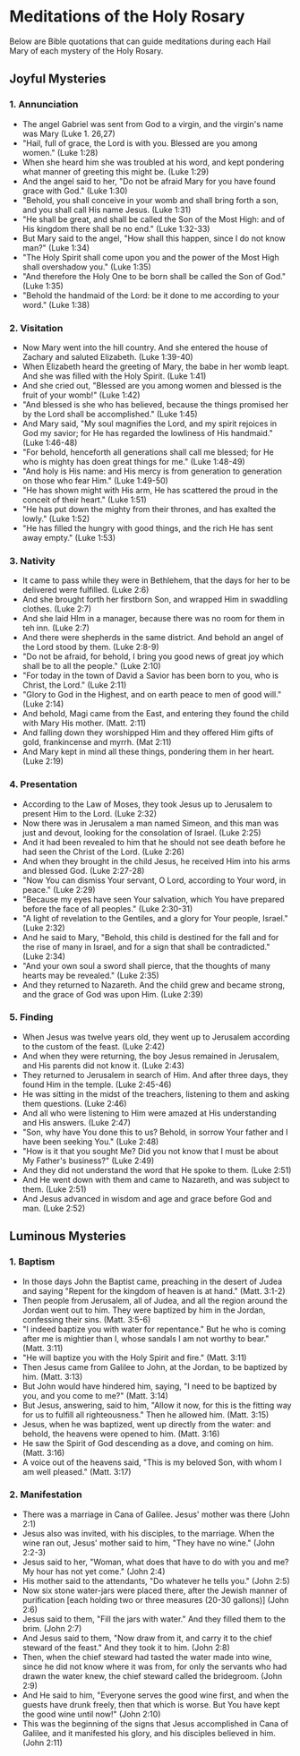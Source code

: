 # Meditations of the Holy Rosary 

Below are Bible quotations that can guide meditations during each Hail Mary of each mystery of the Holy Rosary.

## Joyful Mysteries
### 1. Annunciation
* The angel Gabriel was sent from God to a virgin, and the virgin's name was Mary (Luke 1. 26,27)
* "Hail, full of grace, the Lord is with you. Blessed are you among women." (Luke 1:28)
* When she heard him she was troubled at his word, and kept pondering what manner of greeting this might be. (Luke 1:29)
* And the angel said to her, "Do not be afraid Mary for you have found grace with God." (Luke 1:30)
* "Behold, you shall conceive in your womb and shall bring forth a son, and you shall call His name Jesus. (Luke 1:31)
* "He shall be great, and shall be called the Son of the Most High: and of His kingdom there shall be no end." (Luke 1:32-33)
* But Mary said to the angel, "How shall this happen, since I do not know man?" (Luke 1:34)
* "The Holy Spirit shall come upon you and the power of the Most High shall overshadow you." (Luke 1:35)
* "And therefore the Holy One to be born shall be called the Son of God." (Luke 1:35)
* "Behold the handmaid of the Lord: be it done to me according to your word." (Luke 1:38)

### 2. Visitation
* Now Mary went into the hill country. And she entered the house of Zachary and saluted Elizabeth. (Luke 1:39-40)
* When Elizabeth heard the greeting of Mary, the babe in her womb leapt. And she was filled with the Holy Spirit. (Luke 1:41)
* And she cried out, "Blessed are you among women and blessed is the fruit of your womb!" (Luke 1:42)
* "And blessed is she who has believed, because the things promised her by the Lord shall be accomplished." (Luke 1:45)
* And Mary said, "My soul magnifies the Lord, and my spirit rejoices in God my savior; for He has regarded the lowliness of His handmaid." (Luke 1:46-48)
* "For behold, henceforth all generations shall call me blessed; for He who is mighty has doen great things for me." (Luke 1:48-49)
* "And holy is His name: and His mercy is from generation to generation on those who fear Him." (Luke 1:49-50)
* "He has shown might with His arm, He has scattered the proud in the conceit of their heart." (Luke 1:51)
* "He has put down the mighty from their thrones, and has exalted the lowly." (Luke 1:52)
* "He has filled the hungry with good things, and the rich He has sent away empty." (Luke 1:53)

### 3. Nativity
* It came to pass while they were in Bethlehem, that the days for her to be delivered were fulfilled. (Luke 2:6)
* And she brought forth her firstborn Son, and wrapped Him in swaddling clothes. (Luke 2:7)
* And she laid HIm in a manager, because there was no room for them in teh inn. (Luke 2:7)
* And there were shepherds in the same district. And behold an angel of the Lord stood by them. (Luke 2:8-9)
* "Do not be afraid, for behold, I bring you good news of great joy which shall be to all the people." (Luke 2:10)
* "For today in the town of David a Savior has been born to you, who is Christ, the Lord." (Luke 2:11)
* "Glory to God in the Highest, and on earth peace to men of good will." (Luke 2:14)
* And behold, Magi came from the East, and entering they found the child with Mary His mother. (Matt. 2:11)
* And falling down they worshipped Him and they offered Him gifts of gold, frankincense and myrrh. (Mat 2:11)
* And Mary kept in mind all these things, pondering them in her heart. (Luke 2:19)

### 4. Presentation
* According to the Law of Moses, they took Jesus up to Jerusalem to present Him to the Lord. (Luke 2:32)
* Now there was in Jerusalem a man named Simeon, and this man was just and devout, looking for the consolation of Israel. (Luke 2:25)
* And it had been revealed to him that he should not see death before he had seen the Christ of the Lord. (Luke 2:26)
* And when they brought in the child Jesus, he received Him into his arms and blessed God. (Luke 2:27-28)
* "Now You can dismiss Your servant, O Lord, according to Your word, in peace." (Luke 2:29)
* "Because my eyes have seen Your salvation, which You have prepared before the face of all peoples." (Luke 2:30-31)
* "A light of revelation to the Gentiles, and a glory for Your people, Israel." (Luke 2:32)
* And he said to Mary, "Behold, this child is destined for the fall and for the rise of many in Israel, and for a sign that shall be contradicted." (Luke 2:34)
* "And your own soul a sword shall pierce, that the thoughts of many hearts may be revealed." (Luke 2:35)
* And they returned to Nazareth. And the child grew and became strong, and the grace of God was upon Him. (Luke 2:39)

### 5. Finding
* When Jesus was twelve years old, they went up to Jerusalem according to the custom of the feast. (Luke 2:42)
* And when they were returning, the boy Jesus remained in Jerusalem, and His parents did not know it. (Luke 2:43)
* They returned to Jerusalem in search of Him. And after three days, they found Him in the temple. (Luke 2:45-46)
* He was sitting in the midst of the treachers, listening to them and asking them questions. (Luke 2:46)
* And all who were listening to Him were amazed at His understanding and His answers. (Luke 2:47)
* "Son, why have You done this to us? Behold, in sorrow Your father and I have been seeking You." (Luke 2:48)
* "How is it that you sought Me? Did you not know that I must be about My Father's business?" (Luke 2:49)
* And they did not understand the word that He spoke to them. (Luke 2:51)
* And He went down with them and came to Nazareth, and was subject to them. (Luke 2:51)
* And Jesus advanced in wisdom and age and grace before God and man. (Luke 2:52)

## Luminous Mysteries
### 1. Baptism
* In those days John the Baptist came, preaching in the desert of Judea and saying "Repent for the kingdom of heaven is at hand." (Matt. 3:1-2)
* Then people from Jerusalem, all of Judea, and all the region around the Jordan went out to him. They were baptized by him in the Jordan, confessing their sins. (Matt. 3:5-6)
* "I indeed baptize you with water for repentance." But he who is coming after me is mightier than I, whose sandals I am not worthy to bear." (Matt. 3:11)
* "He will baptize you with the Holy Spirit and fire." (Matt. 3:11)
* Then Jesus came from Galilee to John, at the Jordan, to be baptized by him. (Matt. 3:13)
* But John would have hindered him, saying, "I need to be baptized by you, and you come to me?" (Matt. 3:14)
* But Jesus, answering, said to him, "Allow it now, for this is the fitting way for us to fulfill all righteousness." Then he allowed him. (Matt. 3:15)
* Jesus, when he was baptized, went up directly from the water: and behold, the heavens were opened to him. (Matt. 3:16)
* He saw the Spirit of God descending as a dove, and coming on him. (Matt. 3:16)
* A voice out of the heavens said, "This is my beloved Son, with whom I am well pleased." (Matt. 3:17)

### 2. Manifestation
* There was a marriage in Cana of Galilee. Jesus' mother was there (John 2:1)
* Jesus also was invited, with his disciples, to the marriage. When the wine ran out, Jesus' mother said to him, "They have no wine." (John 2:2-3)
* Jesus said to her, "Woman, what does that have to do with you and me? My hour has not yet come." (John 2:4)
* His mother said to the attendants, "Do whatever he tells you." (John 2:5)
* Now six stone water-jars were placed there, after the Jewish manner of purification [each holding two or three measures (20-30 gallons)] (John 2:6)
* Jesus said to them, "Fill the jars with water." And they filled them to the brim. (John 2:7)
* And Jesus said to them, "Now draw from it, and carry it to the chief steward of the feast." And they took it to him. (John 2:8)
* Then, when the chief steward had tasted the water made into wine, since he did not know where it was from, for only the servants who had drawn the water knew, the chief steward called the bridegroom. (John 2:9)
* And He said to him, "Everyone serves the good wine first, and when the guests have drunk freely, then that which is worse. But You have kept the good wine until now!" (John 2:10)
* This was the beginning of the signs that Jesus accomplished in Cana of Galilee, and it manifested his glory, and his disciples believed in him. (John 2:11)



